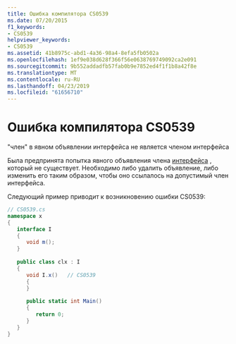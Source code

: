 ```yaml
---
title: Ошибка компилятора CS0539
ms.date: 07/20/2015
f1_keywords:
- CS0539
helpviewer_keywords:
- CS0539
ms.assetid: 41b8975c-abd1-4a36-98a4-8efa5fb0502a
ms.openlocfilehash: 1ef9e038d628f366f56e0638769749092ca2e091
ms.sourcegitcommit: 9b552addadfb57fab0b9e7852ed4f1f1b8a42f8e
ms.translationtype: MT
ms.contentlocale: ru-RU
ms.lasthandoff: 04/23/2019
ms.locfileid: "61656710"
---
```

# <a name="compiler-error-cs0539"></a>Ошибка компилятора CS0539
"член" в явном объявлении интерфейса не является членом интерфейса  
  
 Была предпринята попытка явного объявления члена [интерфейса](../../csharp/language-reference/keywords/interface.md) , который не существует. Необходимо либо удалить объявление, либо изменить его таким образом, чтобы оно ссылалось на допустимый член интерфейса.  
  
 Следующий пример приводит к возникновению ошибки CS0539:  
  
```csharp  
// CS0539.cs  
namespace x  
{  
   interface I  
   {  
      void m();  
   }  
  
   public class clx : I  
   {  
      void I.x()   // CS0539  
      {  
      }  
  
      public static int Main()  
      {  
         return 0;  
      }  
   }  
}  
```
